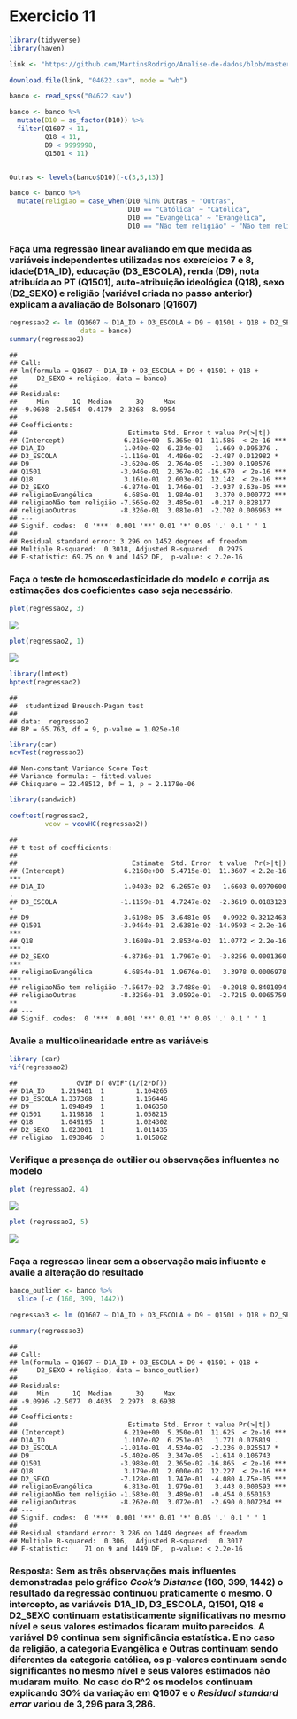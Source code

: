 Exercicio 11
================

``` r
library(tidyverse)
library(haven)

link <- "https://github.com/MartinsRodrigo/Analise-de-dados/blob/master/04622.sav?raw=true"

download.file(link, "04622.sav", mode = "wb")

banco <- read_spss("04622.sav") 

banco <- banco %>%
  mutate(D10 = as_factor(D10)) %>%
  filter(Q1607 < 11, 
         Q18 < 11,
         D9 < 9999998,
         Q1501 < 11)


Outras <- levels(banco$D10)[-c(3,5,13)]

banco <- banco %>%
  mutate(religiao = case_when(D10 %in% Outras ~ "Outras",
                              D10 == "Católica" ~ "Católica",
                              D10 == "Evangélica" ~ "Evangélica",
                              D10 == "Não tem religião" ~ "Não tem religião"))
```

### Faça uma regressão linear avaliando em que medida as variáveis independentes utilizadas nos exercícios 7 e 8, idade(D1A\_ID), educação (D3\_ESCOLA), renda (D9), nota atribuída ao PT (Q1501), auto-atribuição ideológica (Q18), sexo (D2\_SEXO) e religião (variável criada no passo anterior) explicam a avaliação de Bolsonaro (Q1607)

``` r
regressao2 <- lm (Q1607 ~ D1A_ID + D3_ESCOLA + D9 + Q1501 + Q18 + D2_SEXO + religiao, 
                  data = banco)
summary(regressao2)
```

    ## 
    ## Call:
    ## lm(formula = Q1607 ~ D1A_ID + D3_ESCOLA + D9 + Q1501 + Q18 + 
    ##     D2_SEXO + religiao, data = banco)
    ## 
    ## Residuals:
    ##     Min      1Q  Median      3Q     Max 
    ## -9.0608 -2.5654  0.4179  2.3268  8.9954 
    ## 
    ## Coefficients:
    ##                            Estimate Std. Error t value Pr(>|t|)    
    ## (Intercept)               6.216e+00  5.365e-01  11.586  < 2e-16 ***
    ## D1A_ID                    1.040e-02  6.234e-03   1.669 0.095376 .  
    ## D3_ESCOLA                -1.116e-01  4.486e-02  -2.487 0.012982 *  
    ## D9                       -3.620e-05  2.764e-05  -1.309 0.190576    
    ## Q1501                    -3.946e-01  2.367e-02 -16.670  < 2e-16 ***
    ## Q18                       3.161e-01  2.603e-02  12.142  < 2e-16 ***
    ## D2_SEXO                  -6.874e-01  1.746e-01  -3.937 8.63e-05 ***
    ## religiaoEvangélica        6.685e-01  1.984e-01   3.370 0.000772 ***
    ## religiaoNão tem religião -7.565e-02  3.485e-01  -0.217 0.828177    
    ## religiaoOutras           -8.326e-01  3.081e-01  -2.702 0.006963 ** 
    ## ---
    ## Signif. codes:  0 '***' 0.001 '**' 0.01 '*' 0.05 '.' 0.1 ' ' 1
    ## 
    ## Residual standard error: 3.296 on 1452 degrees of freedom
    ## Multiple R-squared:  0.3018, Adjusted R-squared:  0.2975 
    ## F-statistic: 69.75 on 9 and 1452 DF,  p-value: < 2.2e-16

### Faça o teste de homoscedasticidade do modelo e corrija as estimações dos coeficientes caso seja necessário.

``` r
plot(regressao2, 3)
```

![](exercicio_11_files/figure-gfm/unnamed-chunk-3-1.png)<!-- -->

``` r
plot(regressao2, 1)
```

![](exercicio_11_files/figure-gfm/unnamed-chunk-3-2.png)<!-- -->

``` r
library(lmtest)
bptest(regressao2)
```

    ## 
    ##  studentized Breusch-Pagan test
    ## 
    ## data:  regressao2
    ## BP = 65.763, df = 9, p-value = 1.025e-10

``` r
library(car)
ncvTest(regressao2) 
```

    ## Non-constant Variance Score Test 
    ## Variance formula: ~ fitted.values 
    ## Chisquare = 22.48512, Df = 1, p = 2.1178e-06

``` r
library(sandwich)

coeftest(regressao2, 
         vcov = vcovHC(regressao2))
```

    ## 
    ## t test of coefficients:
    ## 
    ##                             Estimate  Std. Error  t value  Pr(>|t|)    
    ## (Intercept)               6.2160e+00  5.4715e-01  11.3607 < 2.2e-16 ***
    ## D1A_ID                    1.0403e-02  6.2657e-03   1.6603 0.0970600 .  
    ## D3_ESCOLA                -1.1159e-01  4.7247e-02  -2.3619 0.0183123 *  
    ## D9                       -3.6198e-05  3.6481e-05  -0.9922 0.3212463    
    ## Q1501                    -3.9464e-01  2.6381e-02 -14.9593 < 2.2e-16 ***
    ## Q18                       3.1608e-01  2.8534e-02  11.0772 < 2.2e-16 ***
    ## D2_SEXO                  -6.8736e-01  1.7967e-01  -3.8256 0.0001360 ***
    ## religiaoEvangélica        6.6854e-01  1.9676e-01   3.3978 0.0006978 ***
    ## religiaoNão tem religião -7.5647e-02  3.7488e-01  -0.2018 0.8401094    
    ## religiaoOutras           -8.3256e-01  3.0592e-01  -2.7215 0.0065759 ** 
    ## ---
    ## Signif. codes:  0 '***' 0.001 '**' 0.01 '*' 0.05 '.' 0.1 ' ' 1

### Avalie a multicolinearidade entre as variáveis

``` r
library (car)
vif(regressao2)
```

    ##               GVIF Df GVIF^(1/(2*Df))
    ## D1A_ID    1.219401  1        1.104265
    ## D3_ESCOLA 1.337368  1        1.156446
    ## D9        1.094849  1        1.046350
    ## Q1501     1.119818  1        1.058215
    ## Q18       1.049195  1        1.024302
    ## D2_SEXO   1.023001  1        1.011435
    ## religiao  1.093846  3        1.015062

### Verifique a presença de outilier ou observações influentes no modelo

``` r
plot (regressao2, 4)
```

![](exercicio_11_files/figure-gfm/unnamed-chunk-5-1.png)<!-- -->

``` r
plot (regressao2, 5)
```

![](exercicio_11_files/figure-gfm/unnamed-chunk-5-2.png)<!-- -->

### Faça a regressao linear sem a observação mais influente e avalie a alteração do resultado

``` r
banco_outlier <- banco %>%
  slice (-c (160, 399, 1442))

regressao3 <- lm (Q1607 ~ D1A_ID + D3_ESCOLA + D9 + Q1501 + Q18 + D2_SEXO + religiao, data = banco_outlier)

summary(regressao3)
```

    ## 
    ## Call:
    ## lm(formula = Q1607 ~ D1A_ID + D3_ESCOLA + D9 + Q1501 + Q18 + 
    ##     D2_SEXO + religiao, data = banco_outlier)
    ## 
    ## Residuals:
    ##     Min      1Q  Median      3Q     Max 
    ## -9.0996 -2.5077  0.4035  2.2973  8.6938 
    ## 
    ## Coefficients:
    ##                            Estimate Std. Error t value Pr(>|t|)    
    ## (Intercept)               6.219e+00  5.350e-01  11.625  < 2e-16 ***
    ## D1A_ID                    1.107e-02  6.251e-03   1.771 0.076819 .  
    ## D3_ESCOLA                -1.014e-01  4.534e-02  -2.236 0.025517 *  
    ## D9                       -5.402e-05  3.347e-05  -1.614 0.106743    
    ## Q1501                    -3.988e-01  2.365e-02 -16.865  < 2e-16 ***
    ## Q18                       3.179e-01  2.600e-02  12.227  < 2e-16 ***
    ## D2_SEXO                  -7.128e-01  1.747e-01  -4.080 4.75e-05 ***
    ## religiaoEvangélica        6.813e-01  1.979e-01   3.443 0.000593 ***
    ## religiaoNão tem religião -1.583e-01  3.489e-01  -0.454 0.650163    
    ## religiaoOutras           -8.262e-01  3.072e-01  -2.690 0.007234 ** 
    ## ---
    ## Signif. codes:  0 '***' 0.001 '**' 0.01 '*' 0.05 '.' 0.1 ' ' 1
    ## 
    ## Residual standard error: 3.286 on 1449 degrees of freedom
    ## Multiple R-squared:  0.306,  Adjusted R-squared:  0.3017 
    ## F-statistic:    71 on 9 and 1449 DF,  p-value: < 2.2e-16

### Resposta: Sem as três observações mais influentes demonstradas pelo gráfico *Cook’s Distance* (160, 399, 1442) o resultado da regressão continuou praticamente o mesmo. O intercepto, as variáveis D1A\_ID, D3\_ESCOLA, Q1501, Q18 e D2\_SEXO continuam estatisticamente significativas no mesmo nível e seus valores estimados ficaram muito parecidos. A variável D9 continua sem significância estatística. E no caso da religião, a categoria Evangêlica e Outras continuam sendo diferentes da categoria católica, os p-valores continuam sendo significantes no mesmo nível e seus valores estimados não mudaram muito. No caso do R^2 os modelos continuam explicando 30% da variação em Q1607 e o *Residual standard error* variou de 3,296 para 3,286.
